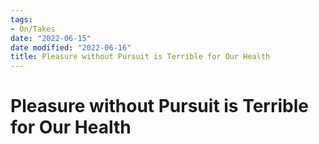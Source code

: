 ```yaml
---
tags:
- On/Takes
date: "2022-06-15"
date modified: "2022-06-16"
title: Pleasure without Pursuit is Terrible for Our Health
---
```


# Pleasure without Pursuit is Terrible for Our Health
